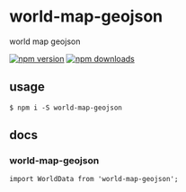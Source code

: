 # world-map-geojson

world map geojson

[![npm version](https://badge.fury.io/js/world-map-geojson.png)](https://badge.fury.io/js/world-map-geojson)
[![npm downloads](https://img.shields.io/npm/dt/world-map-geojson.svg?style=flat-square)](https://www.npmjs.com/package/world-map-geojson)

## usage

```
$ npm i -S world-map-geojson
```

## docs

### world-map-geojson

```
import WorldData from 'world-map-geojson';
```
